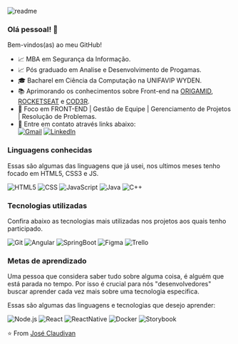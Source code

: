 ![readme](https://user-images.githubusercontent.com/55210121/109203808-5bd46780-7783-11eb-82f3-86b2476d190d.png)

### Olá pessoal! 👋

Bem-vindos(as) ao meu GitHub!

- 📈 MBA em Segurança da Informação.
- 📈 Pós graduado em Analise e Desenvolvimento de Progamas.
- 🎓 Bacharel em Ciência da Computação na UNIFAVIP WYDEN.  
- 📚 Aprimorando os conhecimentos sobre Front-end na [ORIGAMID](https://www.origamid.com/), [ROCKETSEAT](https://rocketseat.com.br/) e [COD3R](https://www.cod3r.com.br/).
- 🎯 Foco em FRONT-END | Gestão de Equipe |  Gerenciamento de Projetos | Resolução de Problemas.
- 🔎 Entre em contato através links abaixo:  
[![Gmail](https://img.shields.io/badge/-GMAIL-D14836?style=for-the-badge&logo=gmail&logoColor=white)](mailto:claudivan0103@gmail.com)
[![LinkedIn](https://img.shields.io/badge/-LINKEDIN-0077B5?style=for-the-badge&logo=linkedin&logoColor=white)](https://www.linkedin.com/in/jose-claudivan-236561139/)

### Linguagens conhecidas

Essas são algumas das linguagens que já usei, nos ultimos meses tenho focado em HTML5, CSS3 e JS.

![HTML5](https://img.shields.io/badge/-HTML5-222222?style=flat&logo=html5)
![CSS](https://img.shields.io/badge/-CSS-222222?style=flat&logo=css3&logoColor=blue)
![JavaScript](https://img.shields.io/badge/-JavaScript-222222?style=flat&logo=javascript)
![Java](https://img.shields.io/badge/-Java-222222?style=flat&logo=java&logoColor=white)
![C++](https://img.shields.io/badge/-C++-222222?style=flat&logo=c++&logoColor=blue)

### Tecnologias utilizadas

Confira abaixo as tecnologias mais utilizadas nos projetos aos quais tenho participado.

![Git](https://img.shields.io/badge/-Git-222222?style=flat&logo=git&logoColor=F05032)
![Angular](https://img.shields.io/badge/-Angular-222222?style=flat&logo=Angular&logoColor=61DAFB)
![SpringBoot](https://img.shields.io/badge/-SpringBoot-222222?style=flat&logo=spring&logoColor=green)
![Figma](https://img.shields.io/badge/-Figma-222222?style=flat&logo=figma&logoColor=violet)
![Trello](https://img.shields.io/badge/-Trello-222222?style=flat&logo=trello&logoColor=blue)

### Metas de aprendizado

Uma pessoa que considera saber tudo sobre alguma coisa, é alguém que está parada no tempo. Por isso é crucial para nós "desenvolvedores" buscar aprender cada vez mais sobre uma tecnologia especifica. 

Essas são algumas das linguagens e tecnologias que desejo aprender:

![Node.js](https://img.shields.io/badge/-Node.js-222222?style=flat&logo=node.js&logoColor=339933)
![React](https://img.shields.io/badge/-React-222222?style=flat&logo=React&logoColor=61DAFB)
![ReactNative](https://img.shields.io/badge/-ReactNative-222222?style=flat&logo=React&logoColor=61DAFB)
![Docker](https://img.shields.io/badge/-Docker-222222?style=flat&logo=Docker&logoColor=blue)
![Storybook](https://img.shields.io/badge/-Storybook-222222?style=flat&logo=Storybook&logoColor=E10098)

⭐️ From [José Claudivan](https://github.com/Jose-Claudivan/)



<!--
**Jose-Claudivan/jose-claudivan** is a ✨ _special_ ✨ repository because its `README.md` (this file) appears on your GitHub profile.

Here are some ideas to get you started:

- 🔭 I’m looking for a internship...
- 🌱 I’m currently learning
- 👯 I’m looking to collaborate on ...
- 🤔 I’m looking for help with ...
- 💬 Ask me about ...
- 📫 How to reach me: ...
- 😄 Pronouns: ...
- ⚡ Fun fact: ...
-->
